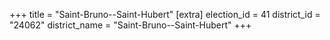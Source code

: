 +++
title = "Saint-Bruno--Saint-Hubert"
[extra]
election_id = 41
district_id = "24062"
district_name = "Saint-Bruno--Saint-Hubert"
+++
